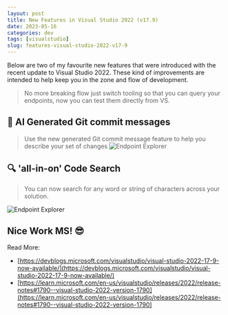 ```yaml
---
layout: post
title: New Features in Visual Studio 2022 (v17.9)
date: 2023-05-16
categories: dev
tags: [visualstudio]
slug: features-visual-studio-2022-v17-9
---
```


Below are two of my favourite new features that were introduced with the recent update to Visual Studio 2022. These kind of improvements are intended to help keep you in the zone and flow of development.

> No more breaking flow just switch tooling so that you can query your endpoints, now you can test them directly from VS.

## 💬 AI Generated Git commit messages

> Use the new generated Git commit message feature to help you describe your set of changes
![Endpoint Explorer](https://andrewbevan.me/assets/images/2023-05-16-endpoint-explorer.png "Endpoint Explorer")

## 🔍 'all-in-on' Code Search

> You can now search for any word or string of characters across your solution.

![Endpoint Explorer](https://andrewbevan.me/assets/images/2023-05-16-http-editor.png ".HTTP Editor")

## Nice Work MS! 😎

Read More:

- [https://devblogs.microsoft.com/visualstudio/visual-studio-2022-17-9-now-available/](https://devblogs.microsoft.com/visualstudio/visual-studio-2022-17-9-now-available/)
- [https://learn.microsoft.com/en-us/visualstudio/releases/2022/release-notes#1790--visual-studio-2022-version-1790](https://learn.microsoft.com/en-us/visualstudio/releases/2022/release-notes#1790--visual-studio-2022-version-1790)
